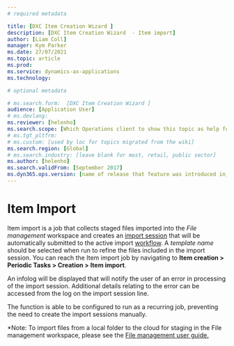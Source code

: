 ```yaml
---
# required metadata

title: [DXC Item Creation Wizard ]
description: [DXC Item Creation Wizard  - Item import]
author: [Liam Coll]
manager: Kym Parker
ms.date: 27/07/2021
ms.topic: article
ms.prod: 
ms.service: dynamics-ax-applications
ms.technology: 

# optional metadata

# ms.search.form:  [DXC Item Creation Wizard ]
audience: [Application User]
# ms.devlang: 
ms.reviewer: [helenho]
ms.search.scope: [Which Operations client to show this topic as help for, to be set by content strategist, see list here: https://microsoft.sharepoint.com/teams/DynDoc/_layouts/15/WopiFrame.aspx?sourcedoc={23419e1c-eb64-42e9-aa9b-79875b428718}&action=edit&wd=target%28Core%20Dynamics%20AX%20CP%20requirements%2Eone%7C4CC185C0%2DEFAA%2D42CD%2D94B9%2D8F2A45E7F61A%2FVersions%20list%20for%20docs%20topics%7CC14BE630%2D5151%2D49D6%2D8305%2D554B5084593C%2F%29]
# ms.tgt_pltfrm: 
# ms.custom: [used by loc for topics migrated from the wiki]
ms.search.region: [Global]
# ms.search.industry: [leave blank for most, retail, public sector]
ms.author: [helenho]
ms.search.validFrom: [September 2017]
ms.dyn365.ops.version: [name of release that feature was introduced in, see list here: https://microsoft.sharepoint.com/teams/DynDoc/_layouts/15/WopiFrame.aspx?sourcedoc={23419e1c-eb64-42e9-aa9b-79875b428718}&action=edit&wd=target%28Core%20Dynamics%20AX%20CP%20requirements%2Eone%7C4CC185C0%2DEFAA%2D42CD%2D94B9%2D8F2A45E7F61A%2FVersions%20list%20for%20docs%20topics%7CC14BE630%2D5151%2D49D6%2D8305%2D554B5084593C%2F%29]
---
```


# Item Import

Item import is a job that collects staged files imported into the *File management* workspace and creates an [import session](Creation-import-sessions) that will be automatically submitted to the active import [workflow](../SETUP/Item-creation-workflows.md). A *template name* should be selected when run to refine the files included in the import session. You can reach the Item import job by navigating to **Item creation > Periodic Tasks > Creation > Item import**.

An infolog will be displayed that will notify the user of an error in processing of the import session. Additional details relating to the error can be accessed from the log on the import session line.

The function is able to be configured to run as a recurring job, preventing the need to create the import sessions manually.

*Note: To import files from a local folder to the cloud for staging in the File management workspace, please see the [File management user guide.](File-management)
